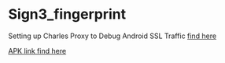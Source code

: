 # Sign3_fingerprint

Setting up  Charles Proxy to Debug Android SSL Traffic [find here]

[find here]: https://hackupstate.medium.com/using-charles-proxy-to-debug-android-ssl-traffic-e61fc38760f7

 [APK link find here]
 
 [APK link find here]: https://drive.google.com/file/d/1-RcTq8hfJ5Rax_xUojP_QeGjTP681Of6/view?usp=sharing
